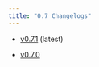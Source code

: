 ```yaml
---
title: "0.7 Changelogs"
---
```



* [v0.7.1](changelogs/v0.7.1) (latest)

* [v0.7.0](changelogs/v0.7.0) 

